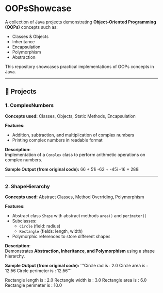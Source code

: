 # OOPsShowcase

A collection of Java projects demonstrating **Object-Oriented Programming (OOPs)** concepts such as:

- Classes & Objects  
- Inheritance  
- Encapsulation  
- Polymorphism  
- Abstraction  

This repository showcases practical implementations of OOPs concepts in Java.

---

## 📌 Projects

### 1. ComplexNumbers
**Concepts used:** Classes, Objects, Static Methods, Encapsulation  

**Features:**  
- Addition, subtraction, and multiplication of complex numbers  
- Printing complex numbers in readable format  

**Description:**  
Implementation of a `Complex` class to perform arithmetic operations on complex numbers.

**Sample Output (from original code):**
66 + 51i
-62 + -45i
-16 + 288i


---

### 2. ShapeHierarchy
**Concepts used:** Abstract Classes, Method Overriding, Polymorphism  

**Features:**  
- Abstract class `Shape` with abstract methods `area()` and `perimeter()`  
- Subclasses:
  - `Circle` (field: radius)  
  - `Rectangle` (fields: length, width)  
- Polymorphic references to store different shapes  

**Description:**  
Demonstrates **Abstraction, Inheritance, and Polymorphism** using a shape hierarchy.

**Sample Output (from original code):**
'''Circle rad is : 2.0
Circle area is : 12.56
Circle perimeter is : 12.56'''

Rectangle length is : 2.0
Rectangle width is : 3.0
Rectangle area is : 6.0
Rectangle perimeter is : 10.0
